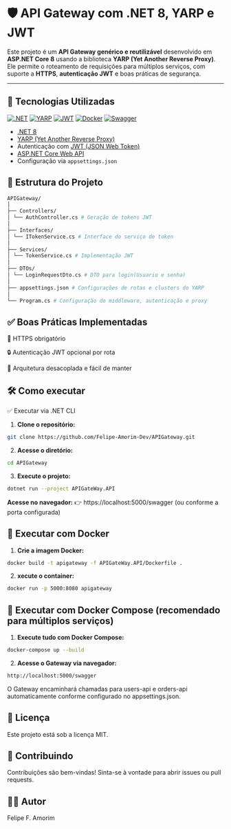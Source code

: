 # 🛡️ API Gateway com .NET 8, YARP e JWT

Este projeto é um **API Gateway genérico e reutilizável** desenvolvido em **ASP.NET Core 8** usando a biblioteca **YARP (Yet Another Reverse Proxy)**. Ele permite o roteamento de requisições para múltiplos serviços, com suporte a **HTTPS**, **autenticação JWT** e boas práticas de segurança.

---

## 🚀 Tecnologias Utilizadas

[![.NET](https://img.shields.io/badge/.NET-8.0-512BD4?style=for-the-badge&logo=dotnet&logoColor=white)](https://dotnet.microsoft.com/)
[![YARP](https://img.shields.io/badge/YARP-Reverse_Proxy-0078D7?style=for-the-badge&logo=Microsoft&logoColor=white)](https://microsoft.github.io/reverse-proxy/)
[![JWT](https://img.shields.io/badge/JWT-Authentication-000000?style=for-the-badge&logo=jsonwebtokens&logoColor=white)](https://jwt.io/)
[![Docker](https://img.shields.io/badge/Docker-Container-2496ED?style=for-the-badge&logo=docker&logoColor=white)](https://www.docker.com/)
[![Swagger](https://img.shields.io/badge/Swagger-UI-85EA2D?style=for-the-badge&logo=swagger&logoColor=black)](https://swagger.io/)

- [.NET 8](https://dotnet.microsoft.com/)
- [YARP (Yet Another Reverse Proxy)](https://microsoft.github.io/reverse-proxy/)
- Autenticação com [JWT (JSON Web Token)](https://jwt.io/)
- [ASP.NET Core Web API](https://learn.microsoft.com/aspnet/core/)
- Configuração via `appsettings.json`

## 📁 Estrutura do Projeto
```bash
APIGateway/
│
├── Controllers/
│ └── AuthController.cs # Geração de tokens JWT
│
├── Interfaces/
│ └── ITokenService.cs # Interface do serviço de token
│
├── Services/
│ └── TokenService.cs # Implementação JWT
│
├── DTOs/
│ └── LoginRequestDto.cs # DTO para login(Usuario e senha)
│
├── appsettings.json # Configurações de rotas e clusters do YARP
│
└── Program.cs # Configuração do middleware, autenticação e proxy 
```

## ✅ Boas Práticas Implementadas

🔐 HTTPS obrigatório

🔒 Autenticação JWT opcional por rota

🧩 Arquitetura desacoplada e fácil de manter

## 🛠️ Como executar
✅ Executar via .NET CLI

1. **Clone o repositório:**
```bash
git clone https://github.com/Felipe-Amorim-Dev/APIGateway.git
```
2. **Acesse o diretório:**
```bash
cd APIGateway
```
3. **Execute o projeto:**
```bash
dotnet run --project APIGateWay.API
```

**Acesse no navegador:**
👉 https://localhost:5000/swagger (ou conforme a porta configurada)

## 🐳 Executar com Docker

1. **Crie a imagem Docker:**
```bash
docker build -t apigateway -f APIGateWay.API/Dockerfile .
```

2. **xecute o container:**
```bash
docker run -p 5000:8080 apigateway
```

## 🐙 Executar com Docker Compose (recomendado para múltiplos serviços)

1. **Execute tudo com Docker Compose:**
```bash
docker-compose up --build
```

2. **Acesse o Gateway via navegador:**
```bash
http://localhost:5000/swagger
```

O Gateway encaminhará chamadas para users-api e orders-api automaticamente conforme configurado no appsettings.json.

## 📄 Licença

Este projeto está sob a licença MIT.

## 🤝 Contribuindo

Contribuições são bem-vindas! Sinta-se à vontade para abrir issues ou pull requests.

## 👨‍💻 Autor

Felipe F. Amorim
